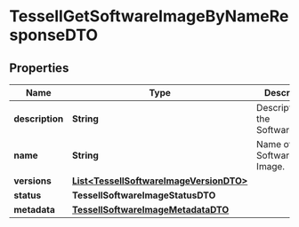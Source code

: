 

# TessellGetSoftwareImageByNameResponseDTO


## Properties

Name | Type | Description | Notes
------------ | ------------- | ------------- | -------------
**description** | **String** | Description of the SoftwareImage. |  [optional]
**name** | **String** | Name of the Software Image. |  [optional]
**versions** | [**List&lt;TessellSoftwareImageVersionDTO&gt;**](TessellSoftwareImageVersionDTO.md) |  |  [optional]
**status** | **TessellSoftwareImageStatusDTO** |  |  [optional]
**metadata** | [**TessellSoftwareImageMetadataDTO**](TessellSoftwareImageMetadataDTO.md) |  |  [optional]



